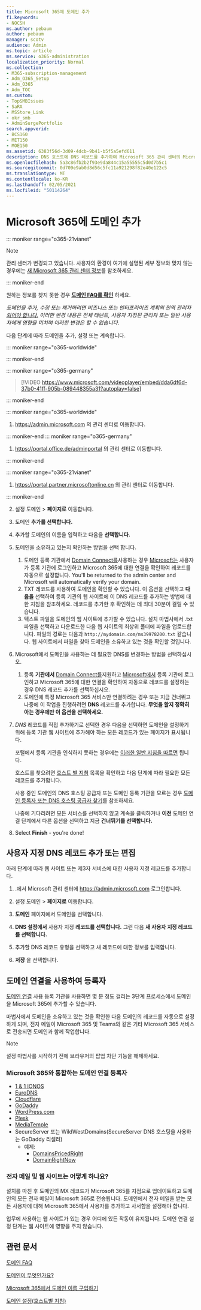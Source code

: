 ```yaml
---
title: Microsoft 365에 도메인 추가
f1.keywords:
- NOCSH
ms.author: pebaum
author: pebaum
manager: scotv
audience: Admin
ms.topic: article
ms.service: o365-administration
localization_priority: Normal
ms.collection:
- M365-subscription-management
- Adm_O365_Setup
- Adm_O365
- Adm_TOC
ms.custom:
- TopSMBIssues
- SaRA
- MSStore_Link
- okr_smb
- AdminSurgePortfolio
search.appverid:
- BCS160
- MET150
- MOE150
ms.assetid: 6383f56d-3d09-4dcb-9b41-b5f5a5efd611
description: DNS 호스트에 DNS 레코드를 추가하여 Microsoft 365 관리 센터의 Microsoft 365에 도메인을 추가합니다. 설치 마법사가 프로세스를 안내합니다.
ms.openlocfilehash: 5a3c86fb2b2f93e9da844c15a55555c5d0d7b5c1
ms.sourcegitcommit: 0d709e9ab0d8d56c5fc11a921298f82e40e122c5
ms.translationtype: MT
ms.contentlocale: ko-KR
ms.lasthandoff: 02/05/2021
ms.locfileid: "50114264"
---
```

# <a name="add-a-domain-to-microsoft-365"></a>Microsoft 365에 도메인 추가

::: moniker range="o365-21vianet"

> [!NOTE]
> 관리 센터가 변경되고 있습니다. 사용자의 환경이 여기에 설명된 세부 정보와 맞지 않는 경우에는 [새 Microsoft 365 관리 센터 정보](https://docs.microsoft.com/microsoft-365/admin/microsoft-365-admin-center-preview?view=o365-21vianet&preserve-view=true)를 참조하세요.

::: moniker-end

 원하는 정보를 찾지 못한 경우 **[도메인 FAQ를 확인](domains-faq.yml)** 하세요. 
  
 *도메인을 추가, 수정 또는  제거하려면  비즈니스 또는 엔터프라이즈 계획의 전역 관리자 [되어야 합니다.](https://products.office.com/business/office) 이러한 변경 내용은 전체 테넌트,   사용자 지정된 관리자 또는 일반 사용자에게 영향을 미치며 이러한 변경은 할 수 없습니다.*  

 다음 단계에 따라 도메인을 추가, 설정 또는 계속합니다. 

::: moniker range="o365-worldwide"
  
::: moniker-end

::: moniker range="o365-germany"

> [!VIDEO https://www.microsoft.com/videoplayer/embed/dda6df6d-37b0-41ff-905b-089448355a31?autoplay=false]
  
::: moniker-end

::: moniker range="o365-worldwide"

1. <a href="https://go.microsoft.com/fwlink/p/?linkid=2024339" target="_blank">https://admin.microsoft.com</a> 의 관리 센터로 이동합니다.

::: moniker-end
::: moniker range="o365-germany"

1. <a href="https://go.microsoft.com/fwlink/p/?linkid=848041" target="_blank">https://portal.office.de/adminportal</a> 의 관리 센터로 이동합니다.

::: moniker-end

::: moniker range="o365-21vianet"

1. <a href="https://go.microsoft.com/fwlink/p/?linkid=850627" target="_blank">https://portal.partner.microsoftonline.cn</a> 의 관리 센터로 이동합니다.

::: moniker-end
    
2. 설정 도메인   >  **페이지로** 이동합니다. 

3. 도메인 **추가를 선택합니다.**
    
4. 추가할 도메인의 이름을 입력하고 다음을 **선택합니다.**
    
5. 도메인을 소유하고 있는지 확인하는 방법을 선택 합니다.
    
    1. 도메인 등록 기관에서 [Domain Connect를](#domain-connect-registrars-integrating-with-microsoft-365)사용하는 경우 [Microsoft는](../get-help-with-domains/domain-connect.md) 사용자가 등록 기관에 로그인하고 Microsoft 365에 대한 연결을 확인하여 레코드를 자동으로 설정합니다. You'll be returned to the admin center and Microsoft will automatically verify your domain.
    2. TXT 레코드를 사용하여 도메인을 확인할 수 있습니다. 이 옵션을 선택하고 **다음을** 선택하여 등록 기관의 웹 사이트에 이 DNS 레코드를 추가하는 방법에 대한 지침을 참조하세요. 레코드를 추가한 후 확인하는 데 최대 30분이 걸릴 수 있습니다. 
    3. 텍스트 파일을 도메인의 웹 사이트에 추가할 수 있습니다. 설치 마법사에서 .txt 파일을 선택하고 다운로드한 다음 웹 사이트의 최상위 폴더에 파일을 업로드합니다. 파일의 경로는 다음과 `http://mydomain.com/ms39978200.txt` 같습니다. 웹 사이트에서 파일을 찾아 도메인을 소유하고 있는 것을 확인할 것입니다.
    
6. Microsoft에서 도메인을 사용하는 데 필요한 DNS를 변경하는 방법을 선택하십시오.
    
    1. 등록 **기관에서** [Domain Connect를](#domain-connect-registrars-integrating-with-microsoft-365)지원하고 [Microsoft에서](../get-help-with-domains/domain-connect.md) 등록 기관에 로그인하고 Microsoft 365에 대한 연결을 확인하여 자동으로 레코드를 설정하는 경우 DNS 레코드 추가를 선택하십시오.
    2. 도메인에 특정 Microsoft 365 서비스만 연결하려는 경우 또는 지금 건너뛰고 나중에 이 작업을 진행하려면 **DNS** 레코드를 추가합니다. **무엇을 할지 정확히 아는 경우에만 이 옵션을 선택하세요.**

7. *DNS* 레코드를 직접 추가하기로  선택한 경우 다음을 선택하면 도메인을 설정하기 위해 등록 기관 웹 사이트에 추가해야 하는 모든 레코드가 있는 페이지가 표시됩니다. 

    포털에서 등록 기관을 인식하지 못하는 경우에는 [이러한 일반 지침을 따르면](../get-help-with-domains/create-dns-records-at-any-dns-hosting-provider.md) 됩니다.
    
    호스트를 찾으려면 [호스트 별 지침](https://docs.microsoft.com/microsoft-365/admin/get-help-with-domains/set-up-your-domain-host-specific-instructions) 목록을 확인하고 다음 단계에 따라 필요한 모든 레코드를 추가합니다. 
    
    사용 중인 도메인의 DNS 호스팅 공급자 또는 도메인 등록 기관을 모르는 경우 [도메인 등록자 또는 DNS 호스팅 공급자 찾기](../get-help-with-domains/find-your-domain-registrar.md)를 참조하세요.
    
    나중에 기다리려면 모든 서비스를 선택하지 않고 계속을 클릭하거나 **이전** 도메인 연결 단계에서 다른  옵션을 선택하고 지금 **건너뛰기를 선택합니다.**
    
8. Select **Finish** - you're done!

## <a name="add-or-edit-custom-dns-records"></a>사용자 지정 DNS 레코드 추가 또는 편집

아래 단계에 따라 웹 사이트 또는 제3자 서비스에 대한 사용자 지정 레코드를 추가합니다.

1. .에서 Microsoft 관리 센터에 <a href="https://go.microsoft.com/fwlink/p/?linkid=2024339" target="_blank">https://admin.microsoft.com</a> 로그인합니다.

2. 설정 도메인    >  **페이지로** 이동합니다.

3. **도메인** 페이지에서 도메인을 선택합니다. 
    
4. **DNS 설정에서** 사용자 지정 **레코드를 선택합니다.** 그런 다음 **새 사용자 지정 레코드를 선택합니다.**

5. 추가할 DNS 레코드 유형을 선택하고 새 레코드에 대한 정보를 입력합니다.
    
6. **저장** 을 선택합니다.

## <a name="registrars-with-domain-connect"></a>도메인 연결을 사용하여 등록자

[도메인 연결](https://www.domainconnect.org/) 사용 등록 기관을 사용하면 몇 분 정도 걸리는 3단계 프로세스에서 도메인을 Microsoft 365에 추가할 수 있습니다. 
  
마법사에서 도메인을 소유하고 있는 것을 확인한 다음 도메인의 레코드를 자동으로 설정하게 되며, 전자 메일이 Microsoft 365 및 Teams와 같은 기타 Microsoft 365 서비스로 전송되면 도메인과 함께 작업합니다.
  
> [!NOTE]
> 설정 마법사를 시작하기 전에 브라우저의 팝업 차단 기능을 해제하세요.
  
### <a name="domain-connect-registrars-integrating-with-microsoft-365"></a>Microsoft 365와 통합하는 도메인 연결 등록자

- [1 &amp; 1 IONOS](https://www.1and1.com/)
- [EuroDNS](https://www.eurodns.com/)
- [Cloudflare](https://www.cloudflare.com/)
- [GoDaddy](https://www.godaddy.com/)
- [WordPress.com](https://wordpress.com/)
- [Plesk](https://www.plesk.com/)
- [MediaTemple](https://mediatemple.net/)
- SecureServer 또는 WildWestDomains(SecureServer DNS 호스팅을 사용하는 GoDaddy 리셀러)
    - 예제:
        - [DomainsPricedRight](https://www.domainspricedright.com/products/domain-registration)
        - [DomainRightNow](https://www.domainrightnow.com/)

### <a name="what-happens-to-my-email-and-website"></a>전자 메일 및 웹 사이트는 어떻게 하나요?

설치를 마친 후 도메인의 MX 레코드가 Microsoft 365를 지점으로 업데이트하고 도메인의 모든 전자 메일이 Microsoft 365로 전송됩니다. 도메인에서 전자 메일을 받는 모든 사용자에 대해 Microsoft 365에서 사용자를 추가하고 사서함을 설정해야 합니다.
  
업무에 사용하는 웹 사이트가 있는 경우 어디에 있든 작동이 유지됩니다. 도메인 연결 설정 단계는 웹 사이트에 영향을 주지 않습니다.

## <a name="related-articles"></a>관련 문서

[도메인 FAQ](domains-faq.yml)

[도메인이 무엇인가요?](../get-help-with-domains/what-is-a-domain.md)

[Microsoft 365에서 도메인 이름 구입하기](../get-help-with-domains/buy-a-domain-name.md)

[도메인 설정(호스트별 지침)](../get-help-with-domains/set-up-your-domain-host-specific-instructions.md)
